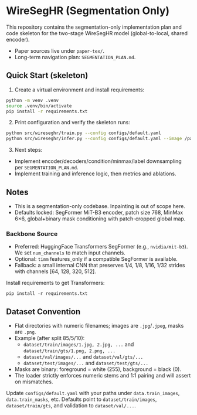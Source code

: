 # WireSegHR (Segmentation Only)

This repository contains the segmentation-only implementation plan and code skeleton for the two-stage WireSegHR model (global-to-local, shared encoder).

- Paper sources live under `paper-tex/`.
- Long-term navigation plan: `SEGMENTATION_PLAN.md`.

## Quick Start (skeleton)

1) Create a virtual environment and install requirements:

```bash
python -m venv .venv
source .venv/bin/activate
pip install -r requirements.txt
```

2) Print configuration and verify the skeleton runs:

```bash
python src/wireseghr/train.py --config configs/default.yaml
python src/wireseghr/infer.py --config configs/default.yaml --image /path/to/image.png
```

3) Next steps:
- Implement encoder/decoders/condition/minmax/label downsampling per `SEGMENTATION_PLAN.md`.
- Implement training and inference logic, then metrics and ablations.

## Notes
- This is a segmentation-only codebase. Inpainting is out of scope here.
- Defaults locked: SegFormer MiT-B3 encoder, patch size 768, MinMax 6×6, global+binary mask conditioning with patch-cropped global map.

### Backbone Source
- Preferred: HuggingFace Transformers SegFormer (e.g., `nvidia/mit-b3`). We set `num_channels` to match input channels.
- Optional: `timm` features_only if a compatible SegFormer is available.
- Fallback: a small internal CNN that preserves 1/4, 1/8, 1/16, 1/32 strides with channels [64, 128, 320, 512].

Install requirements to get Transformers:
```
pip install -r requirements.txt
```

## Dataset Convention
- Flat directories with numeric filenames; images are `.jpg`/`.jpeg`, masks are `.png`.
- Example (after split 85/5/10):
  - `dataset/train/images/1.jpg, 2.jpg, ...` and `dataset/train/gts/1.png, 2.png, ...`
  - `dataset/val/images/...` and `dataset/val/gts/...`
  - `dataset/test/images/...` and `dataset/test/gts/...`
- Masks are binary: foreground = white (255), background = black (0).
- The loader strictly enforces numeric stems and 1:1 pairing and will assert on mismatches.

Update `configs/default.yaml` with your paths under `data.train_images`, `data.train_masks`, etc. Defaults point to `dataset/train/images`, `dataset/train/gts`, and validation to `dataset/val/...`.

